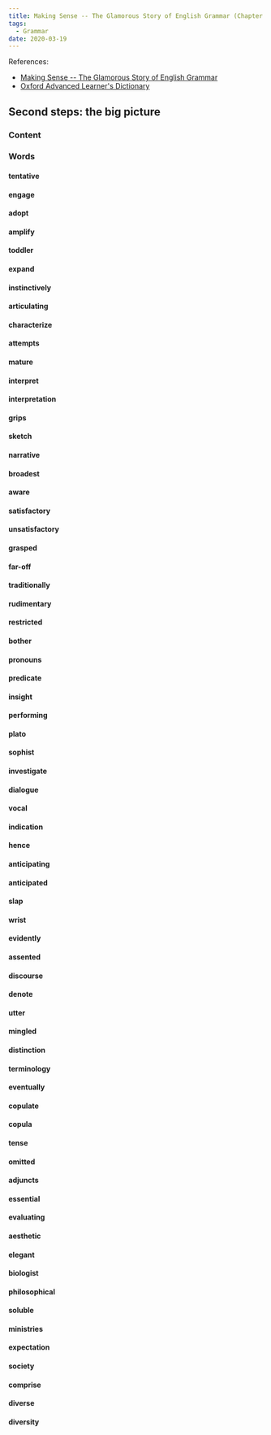 ```yaml
---
title: Making Sense -- The Glamorous Story of English Grammar (Chapter One)
tags:
  - Grammar
date: 2020-03-19
---
```


References:

- [Making Sense -- The Glamorous Story of English Grammar](https://www.amazon.com/Making-Sense-Glamorous-English-Grammar/dp/0190660570)
- [Oxford Advanced Learner's Dictionary](https://www.amazon.com/Oxford-Advanced-Learners-Dictionary-8th/dp/B00900NAFI)

## Second steps: the big picture

### Content

### Words

#### tentative

#### engage

#### adopt

#### amplify

#### toddler

#### expand

#### instinctively

#### articulating

#### characterize

#### attempts

#### mature

#### interpret

#### interpretation

#### grips

#### sketch

#### narrative

#### broadest

#### aware

#### satisfactory

#### unsatisfactory

#### grasped

#### far-off

#### traditionally

#### rudimentary

#### restricted

#### bother

#### pronouns

#### predicate

#### insight

#### performing

#### plato

#### sophist

#### investigate

#### dialogue

#### vocal

#### indication

#### hence

#### anticipating

#### anticipated

#### slap

#### wrist

#### evidently

#### assented

#### discourse

#### denote

 #### utter

#### mingled

#### distinction

#### terminology

#### eventually

#### copulate

#### copula

#### tense

#### omitted

#### adjuncts

#### essential

#### evaluating

#### aesthetic

#### elegant

#### biologist

#### philosophical

#### soluble

#### ministries

#### expectation

#### society

#### comprise

#### diverse

#### diversity



